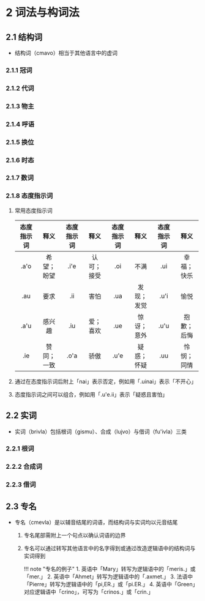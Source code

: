 # 2 词法与构词法

## 2.1 结构词
- 结构词（cmavo）相当于其他语言中的虚词

### 2.1.1 冠词

### 2.1.2 代词

### 2.1.3 物主

### 2.1.4 呼语
<!-- mi'e -->

### 2.1.5 换位

### 2.1.6 时态

### 2.1.7 数词

### 2.1.8 态度指示词
1. 常用态度指示词

    <div class="text-table">

    | 态度指示词 |    释义    | 态度指示词 |    释义    | 态度指示词 |    释义    | 态度指示词 |    释义    |
    | :--------: | :--------: | :--------: | :--------: | :--------: | :--------: | :--------: | :--------: |
    |    .a'o    | 希望；盼望 |    .i'e    | 认可；接受 |    .oi     |    不满    |    .ui     | 幸福；快乐 |
    |    .au     |    要求    |    .ii     |    害怕    |    .ua     | 发现；发觉 |    .u'i    |    愉悦    |
    |    .a'u    |   感兴趣   |    .iu     |  爱；喜欢  |    .ue     | 惊讶；意外 |    .u'u    | 抱歉；后悔 |
    |    .ie     | 赞同；一致 |    .o'a    |    骄傲    |    .u'e    | 疑惑；怀疑 |    .uu     | 怜悯；同情 |

    </div>

2. 通过在态度指示词后附上「nai」表示否定，例如用「.uinai」表示「不开心」
3. 态度指示词之间可以组合，例如用「.u'e.ii」表示「疑惑且害怕」

## 2.2 实词
- 实词（brivla）包括根词（gismu）、合成（lujvo）与借词（fu'ivla）三类

### 2.2.1 根词

### 2.2.2 合成词

### 2.2.3 借词

## 2.3 专名
- 专名（cmevla）是以辅音结尾的词语，而结构词与实词均以元音结尾
    1. 专名尾部需附上一个句点以确认词语的边界
    2. 专名可以通过转写其他语言中的名字得到或通过改造逻辑语中的结构词与实词得到

        !!! note "专名的例子"
            1. 英语中「Mary」转写为逻辑语中的「meris.」或「mer.」
            2. 英语中「Ahmet」转写为逻辑语中的「.axmet.」
            3. 法语中「Pierre」转写为逻辑语中的「pi,ER.」或「pi.ER.」
            4. 英语中「Green」对应逻辑语中「crino」，可写为「crinos.」或「crin.」
